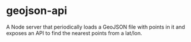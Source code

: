 # geojson-api
A Node server that periodically loads a GeoJSON file with points in it and exposes an API to find the nearest points from a lat/lon.
